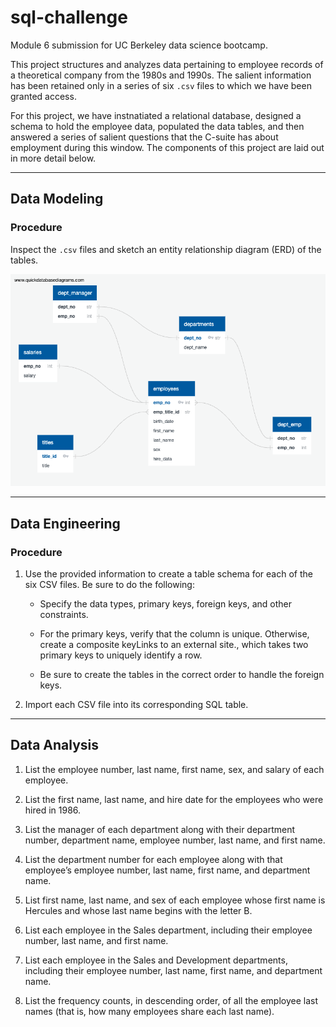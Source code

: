 # sql-challenge
Module 6 submission for UC Berkeley data science bootcamp.

This project structures and analyzes data pertaining to employee records of a theoretical company from the 1980s and 1990s. The salient information has been retained only in a series of six `.csv` files to which we have been granted access.

For this project, we have instnatiated a relational database, designed a schema to hold the employee data, populated the data tables, and then answered a series of salient questions that the C-suite has about employment during this window. The components of this project are laid out in more detail below.

---

## Data Modeling

### Procedure
Inspect the `.csv` files and sketch an entity relationship diagram (ERD) of the tables.

![ERD](EmployeeSQL/EmployeeSQL_ERD.png)

---

## Data Engineering

### Procedure
1. Use the provided information to create a table schema for each of the six CSV files. Be sure to do the following:

    * Specify the data types, primary keys, foreign keys, and other constraints.

    * For the primary keys, verify that the column is unique. Otherwise, create a composite keyLinks to an external site., which takes two primary keys to uniquely identify a row.

    * Be sure to create the tables in the correct order to handle the foreign keys.

2. Import each CSV file into its corresponding SQL table.

---

## Data Analysis
1. List the employee number, last name, first name, sex, and salary of each employee.

2. List the first name, last name, and hire date for the employees who were hired in 1986.

3. List the manager of each department along with their department number, department name, employee number, last name, and first name.

4. List the department number for each employee along with that employee’s employee number, last name, first name, and department name.

5. List first name, last name, and sex of each employee whose first name is Hercules and whose last name begins with the letter B.

6. List each employee in the Sales department, including their employee number, last name, and first name.

7. List each employee in the Sales and Development departments, including their employee number, last name, first name, and department name.

8. List the frequency counts, in descending order, of all the employee last names (that is, how many employees share each last name).